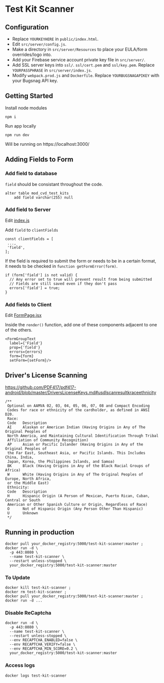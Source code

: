 # Test Kit Scanner

## Configuration

* Replace `YOURKEYHERE` in `public/index.html`.
* Edit `src/server/config.js`.
* Make a directory in `src/server/Resources` to place your EULA/form overrides/logo into.
* Add your Firebase service account private key file in `src/server/`.
* Add SSL server keys into `ssl/`. `ssl/cert.pem` and `ssl/key.pem`. Replace `YOURPASSPHRASE` in `src/server/index.js`.
* Modify `webpack.prod.js` and `Dockerfile`. Replace `YOURBUGSNAGAPIKEY` with your Bugsnag API key.


## Getting Started
Install node modules
```
npm i
```

Run app locally
```
npm run dev
```

Will be running on https://localhost:3000/

## Adding Fields to Form

### Add field to database
`field` should be consistant throughout the code.
```
alter table mod_cvd_test_kits
	add field varchar(255) null
```
 
 ### Add field to Server
 Edit [index.js](src/server/index.js)
 
 Add `field` to `clientFields`
 ```
const clientFields = [
  ...,
  'field',
];
```

If the field is required to submit the form or needs to be in a certain format, 
it needs to be checked in `function getFormError(form)`.

```
if (form['field'] is not valid) {
  // Any error set to true will prevent result from being submitted
  // Fields are still saved even if they don't pass
  errors['field'] = true;
}
```
 
### Add fields to Client

Edit [FormPage.jsx](src/client/Pages/FormPage.jsx)

Inside the `render()` function, add one of these components adjacent to one of the others.

```
<FormGroupText
  label={'Field'}
  prop={'field'}
  errors={errors}
  form={form}
  setForm={setForm}/>
```
## Driver's License Scanning
https://github.com/PDF417/pdf417-android/blob/master/DriversLicenseKeys.md#usdlscanresultkraceethnicity
```
/**
 Optional on AAMVA 02, 03, 04, 05, 06, 07, 08 and Compact Encoding
 Codes for race or ethnicity of the cardholder, as defined in ANSI D20.
 Race:
 Code   Description
 AI     Alaskan or American Indian (Having Origins in Any of The Original Peoples of
 North America, and Maintaining Cultural Identification Through Tribal
 Affiliation of Community Recognition)
 AP     Asian or Pacific Islander (Having Origins in Any of the Original Peoples of
 the Far East, Southeast Asia, or Pacific Islands. This Includes China, India,
 Japan, Korea, the Philippines Islands, and Samoa)
 BK     Black (Having Origins in Any of the Black Racial Groups of Africa)
 W      White (Having Origins in Any of The Original Peoples of Europe, North Africa,
 or the Middle East)
 Ethnicity:
 Code   Description
 H      Hispanic Origin (A Person of Mexican, Puerto Rican, Cuban, Central or South
 American or Other Spanish Culture or Origin, Regardless of Race)
 O      Not of Hispanic Origin (Any Person Other Than Hispanic)
 U      Unknown
 */
```

## Running in production

```
docker pull your_docker_registry:5000/test-kit-scanner:master ; 
docker run -d \
  -p 443:8080 \
  --name test-kit-scanner \
  --restart unless-stopped \
  your_docker_registry:5000/test-kit-scanner:master
```

### To Update

```
docker kill test-kit-scanner ; 
docker rm test-kit-scanner ;
docker pull your_docker_registry:5000/test-kit-scanner:master ; 
docker run -d ...
```

### Disable ReCaptcha
```
docker run -d \
  -p 443:8080 \
  --name test-kit-scanner \
  --restart unless-stopped \
  --env RECAPTCHA_ENABLED=false \
  --env RECAPTCHA_VERIFY=false \
  --env RECAPTCHA_MIN_SCORE=0.2 \
  your_docker_registry:5000/test-kit-scanner:master
```

### Access logs
```
docker logs test-kit-scanner
```
 